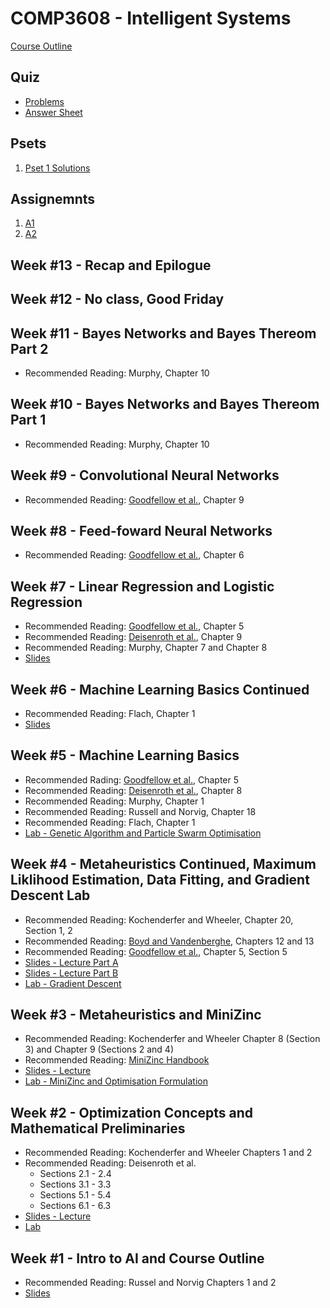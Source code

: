 # COMP3608 - Intelligent Systems

[Course Outline](https://github.com/InzamamRahaman/COMP3608-2020/blob/master/Outline.pdf)

## Quiz
* [Problems](https://github.com/InzamamRahaman/COMP3608-2020/blob/master/psets/Test.pdf)
* [Answer Sheet](https://forms.gle/NxHv8KoD4RCt44Mw7)

## Psets
1. [Pset 1 Solutions](https://github.com/InzamamRahaman/COMP3608-2020/tree/master/psets/pset1%20sols)

## Assignemnts
1. [A1](https://github.com/InzamamRahaman/COMP3608-2020/tree/master/assignments)
2. [A2](https://github.com/InzamamRahaman/COMP3608-2020/tree/master/assignments/assignment2)

## Week #13 - Recap and Epilogue

## Week #12 - No class, Good Friday

## Week #11 - Bayes Networks and Bayes Thereom Part 2
* Recommended Reading: Murphy, Chapter 10

## Week #10 - Bayes Networks and Bayes Thereom Part 1
* Recommended Reading: Murphy, Chapter 10

## Week #9 - Convolutional Neural Networks
* Recommended Reading: [Goodfellow et al.](https://www.deeplearningbook.org/contents/convnets.html), Chapter 9

## Week #8 - Feed-foward Neural Networks
* Recommended Reading: [Goodfellow et al.](https://www.deeplearningbook.org/contents/mlp.html), Chapter 6

## Week #7 - Linear Regression and Logistic Regression
* Recommended Reading: [Goodfellow et al.](https://www.deeplearningbook.org/contents/ml.html), Chapter 5
* Recommended Reading: [Deisenroth et al.](https://mml-book.github.io/book/mml-book.pdf), Chapter 9
* Recommended Reading: Murphy, Chapter 7 and Chapter 8
* [Slides](https://github.com/InzamamRahaman/COMP3608-2020/blob/master/lectures/pdf/Lecture%207%20-%20GLMs.pdf)


## Week #6 - Machine Learning Basics Continued
* Recommended Reading: Flach, Chapter 1
* [Slides](https://github.com/InzamamRahaman/COMP3608-2020/blob/master/lectures/pdf/Lecture%206%20-%20Machine%20Learning%20Experiments.key)

## Week #5 - Machine Learning Basics
* Recommended Rading: [Goodfellow et al.](https://www.deeplearningbook.org/contents/ml.html), Chapter 5
* Recommended Reading: [Deisenroth et al.](https://mml-book.github.io/book/mml-book.pdf), Chapter 8
* Recommended Reading: Murphy, Chapter 1
* Recommended Reading: Russell and Norvig, Chapter 18
* Recommended Reading: Flach, Chapter 1
* [Lab - Genetic Algorithm and Particle Swarm Optimisation](https://github.com/InzamamRahaman/COMP3608-2020/tree/master/labs/3)

## Week #4 - Metaheuristics Continued, Maximum Liklihood Estimation, Data Fitting, and Gradient Descent Lab
* Recommended Reading: Kochenderfer and Wheeler, Chapter 20, Section 1, 2
* Recommended Reading: [Boyd and Vandenberghe](http://vmls-book.stanford.edu/vmls.pdf), Chapters 12 and 13
* Recommended Reading: [Goodfellow et al.](https://www.deeplearningbook.org/contents/ml.html), Chapter 5, Section 5
* [Slides - Lecture Part A](https://github.com/InzamamRahaman/COMP3608-2020/blob/master/lectures/pdf/Lecture4a%20-%20Expression%20Optimisation.key)
* [Slides - Lecture Part B](https://github.com/InzamamRahaman/COMP3608-2020/blob/master/lectures/pdf/Lecture%204b%20-%20MLE.pdf)
* [Lab - Gradient Descent](https://github.com/InzamamRahaman/COMP3608-2020/tree/master/labs/2)
   
## Week #3 - Metaheuristics and MiniZinc
* Recommended Reading: Kochenderfer and Wheeler Chapter 8 (Section 3) and Chapter 9 (Sections 2 and 4)
* Recommended Reading: [MiniZinc Handbook](https://www.minizinc.org/doc-2.3.0/en/)
* [Slides - Lecture](https://github.com/InzamamRahaman/COMP3608-2020/blob/master/lectures/pdf/Lecture%203%20-%20Metaheuristics.pdf)
* [Lab - MiniZinc and Optimisation Formulation](https://github.com/InzamamRahaman/COMP3608-2020/tree/master/labs/2)

## Week #2 - Optimization Concepts and Mathematical Preliminaries
* Recommended Reading: Kochenderfer and Wheeler Chapters 1 and 2
* Recommended Reading: Deisenroth et al.
  * Sections 2.1 - 2.4
  * Sections 3.1 - 3.3
  * Sections 5.1  - 5.4
  * Sections 6.1 - 6.3
* [Slides - Lecture](https://github.com/InzamamRahaman/COMP3608-2020/blob/master/lectures/pdf/Lecture%202%20-%20Intro%20to%20Optimization.pdf)
* [Lab](https://github.com/InzamamRahaman/COMP3608-2020/tree/master/labs/1)

## Week #1 - Intro to AI and Course Outline
* Recommended Reading: Russel and Norvig Chapters 1 and 2
* [Slides](https://github.com/InzamamRahaman/COMP3608-2020/blob/master/lectures/pdf/Lecture%201%20-%20Intro%20to%20Intelligence%20.pdf)
